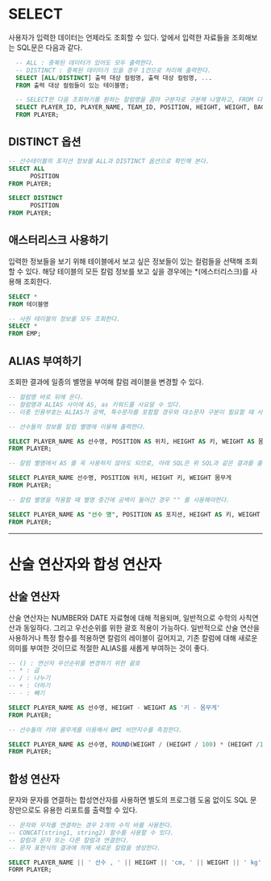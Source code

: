 # SELECT

사용자가 입력한 데이터는 언제라도 조회할 수 있다. 앞에서 입력한 자료들을 조회해보는 SQL문은 다음과 같다.

```sql
  -- ALL : 중복된 데이터가 있어도 모두 출력한다.
  -- DISTINCT : 중복된 데이터가 있을 경우 1건으로 처리해 출력한다.
  SELECT [ALL/DISTINCT] 출력 대상 컬럼명, 출력 대상 컬럼명, ...
  FROM 출력 대상 컬럼들이 있는 테이블명;

  -- SELECT한 다음 조회하기를 원하는 칼럼명을 콤마 구분자로 구분해 나열하고, FROM 다음에 해당 칼럼이 존재하는 테이블명을 입력해 실행한다. 입력한 선수들의 데이터를 조회한다.
  SELECT PLAYER_ID, PLAYER_NAME, TEAM_ID, POSITION, HEIGHT, WEIGHT, BACK_NO
  FROM PLAYER;
```

## DISTINCT 옵션

```sql
-- 선수테이블의 포지션 정보를 ALL과 DISTINCT 옵션으로 확인해 본다.
SELECT ALL
      POSITION
FROM PLAYER;

SELECT DISTINCT
      POSITION
FROM PLAYER;
```

## 애스터리스크 사용하기

입력한 정보들을 보기 위해 테이블에서 보고 싶은 정보들이 있는 컬럼들을 선택해 조회할 수 있다. 해당 테이블의 모든 칼럼 정보를 보고 싶을 경우에는 \*(에스터리스크)를 사용해 조회한다.

```sql
SELECT *
FROM 테이블명

-- 사원 테이블의 정보를 모두 조회한다.
SELECT *
FROM EMP;
```

## ALIAS 부여하기

조회한 결과에 일종의 별명을 부여해 칼럼 레이블을 변경할 수 있다.

```sql
-- 컬럼명 바로 뒤에 온다.
-- 컬럼명과 ALIAS 사이에 AS, as 키워드를 사요알 수 있다.
-- 이중 인용부호는 ALIAS가 공백, 특수문자를 포함할 경우와 대소문자 구분이 필요할 때 사용한다.

-- 선수들의 정보를 칼럼 별명에 이용해 출력한다.

SELECT PLAYER_NAME AS 선수명, POSITION AS 위치, HEIGHT AS 키, WEIGHT AS 몸무게
FROM PLAYER;

-- 칼럼 별명에서 AS 를 꼭 사용하지 않아도 되므로, 아래 SQL은 위 SQL과 같은 결과를 출력한다. 가독성 측면에서 AS를 사용하는 편이 바람직하다.

SELECT PLAYER_NAME 선수명, POSITION 위치, HEIGHT 키, WEIGHT 몸무게
FROM PLAYER;

-- 칼럼 별명을 적용할 때 별명 중간에 공백이 들어간 경우 "" 를 사용해야한다.

SELECT PLAYER_NAME AS "선수 명", POSITION AS 포지션, HEIGHT AS 키, WEIGHT 몸무게
FROM PLAYER;
```

---

# 산술 연산자와 합성 연산자

## 산술 연산자

산술 연산자는 NUMBER와 DATE 자료형에 대해 적용되며, 일반적으로 수학의 사칙연산과 동일하다. 그리고 우선순위를 위한 괄호 적용이 가능하다.
일반적으로 산술 연산을 사용하거나 특정 함수를 적용하면 칼럼의 레이블이 길어지고, 기존 칼럼에 대해 새로운 의미를 부여한 것이므로 적절한 ALIAS를 새롭게 부여하는 것이 좋다.

```sql
-- () : 연산자 우선순위를 변경하기 위한 괄호
-- * : 곱
-- / : 나누기
-- + : 더하기
-- - : 빼기

SELECT PLAYER_NAME AS 선수명, HEIGHT - WEIGHT AS '키 - 몸무게'
FROM PLAYER;

-- 선수들의 키와 몸무게를 이용해서 BMI 비만지수를 측정한다.

SELECT PLAYER_NAME AS 선수명, ROUND(WEIGHT / (HEIGHT / 100) * (HEIGHT /100), 2) AS BMI
FROM PLAYER;
```

## 합성 연산자

문자와 문자를 연결하는 합성연산자를 사용하면 별도의 프로그램 도움 없이도 SQL 문장만으로도 유용한 리포트를 출력할 수 있다.

```sql
-- 문자와 무자를 연결하는 경우 2개의 수직 바를 사용한다.
-- CONCAT(string1, string2) 함수를 사용할 수 있다.
-- 칼럼과 문자 또는 다른 칼럼과 연결한다.
-- 문자 표현식의 결과에 의해 새로운 칼럼을 생성한다.

SELECT PLAYER_NAME || ' 선수 , ' || HEIGHT || 'cm, ' || WEIGHT || ' kg' AS 체격정보
FORM PLAYER;
```
